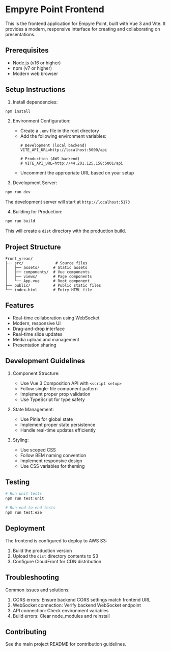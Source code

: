 # Empyre Point Frontend

This is the frontend application for Empyre Point, built with Vue 3 and Vite. It provides a modern, responsive interface for creating and collaborating on presentations.

## Prerequisites

- Node.js (v16 or higher)
- npm (v7 or higher)
- Modern web browser

## Setup Instructions

1. Install dependencies:
```bash
npm install
```

2. Environment Configuration:
   - Create a `.env` file in the root directory
   - Add the following environment variables:
     ```
     # Development (local backend)
     VITE_API_URL=http://localhost:5000/api
     
     # Production (AWS backend)
     # VITE_API_URL=http://44.201.125.158:5001/api
     ```
   - Uncomment the appropriate URL based on your setup

3. Development Server:
```bash
npm run dev
```
The development server will start at `http://localhost:5173`

4. Building for Production:
```bash
npm run build
```
This will create a `dist` directory with the production build.

## Project Structure

```
Front_yrean/
├── src/              # Source files
│   ├── assets/      # Static assets
│   ├── components/  # Vue components
│   ├── views/       # Page components
│   └── App.vue      # Root component
├── public/          # Public static files
└── index.html       # Entry HTML file
```

## Features

- Real-time collaboration using WebSocket
- Modern, responsive UI
- Drag-and-drop interface
- Real-time slide updates
- Media upload and management
- Presentation sharing

## Development Guidelines

1. Component Structure:
   - Use Vue 3 Composition API with `<script setup>`
   - Follow single-file component pattern
   - Implement proper prop validation
   - Use TypeScript for type safety

2. State Management:
   - Use Pinia for global state
   - Implement proper state persistence
   - Handle real-time updates efficiently

3. Styling:
   - Use scoped CSS
   - Follow BEM naming convention
   - Implement responsive design
   - Use CSS variables for theming

## Testing

```bash
# Run unit tests
npm run test:unit

# Run end-to-end tests
npm run test:e2e
```

## Deployment

The frontend is configured to deploy to AWS S3:
1. Build the production version
2. Upload the `dist` directory contents to S3
3. Configure CloudFront for CDN distribution

## Troubleshooting

Common issues and solutions:
1. CORS errors: Ensure backend CORS settings match frontend URL
2. WebSocket connection: Verify backend WebSocket endpoint
3. API connection: Check environment variables
4. Build errors: Clear node_modules and reinstall

## Contributing

See the main project README for contribution guidelines.
